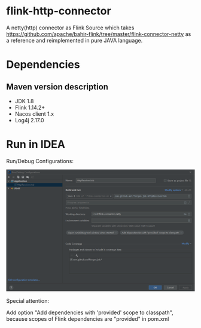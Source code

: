 # flink-http-connector
A netty(http) connector as Flink Source which takes https://github.com/apache/bahir-flink/tree/master/flink-connector-netty as a reference and reimplemented in pure JAVA language.



# Dependencies

## Maven version description

- JDK 1.8
- Flink 1.14.2+
- Nacos client 1.x
- Log4j 2.17.0



# Run in IDEA

Run/Debug Configurations:

![image-20220119174612777](https://github.com/WolfForgan/flink-connector-netty/blob/main/image/image-20220119174612777.png)

Special attention:  

Add option "Add dependencies with 'provided' scope to classpath", because scopes of Flink dependencies are "provided" in pom.xml
